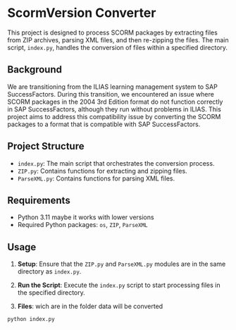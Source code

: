 # ScormVersion Converter

This project is designed to process SCORM packages by extracting files from ZIP archives, parsing XML files, and then re-zipping the files. The main script, `index.py`, handles the conversion of files within a specified directory.

## Background

We are transitioning from the ILIAS learning management system to SAP SuccessFactors. During this transition, we encountered an issue where SCORM packages in the 2004 3rd Edition format do not function correctly in SAP SuccessFactors, although they run without problems in ILIAS. This project aims to address this compatibility issue by converting the SCORM packages to a format that is compatible with SAP SuccessFactors.

## Project Structure

- `index.py`: The main script that orchestrates the conversion process.
- `ZIP.py`: Contains functions for extracting and zipping files.
- `ParseXML.py`: Contains functions for parsing XML files.

## Requirements

- Python 3.11 maybe it works with lower versions 
- Required Python packages: `os`, `ZIP`, `ParseXML`

## Usage

1. **Setup**: Ensure that the `ZIP.py` and `ParseXML.py` modules are in the same directory as `index.py`.

2. **Run the Script**: Execute the `index.py` script to start processing files in the specified directory.

3. **Files**: wich are in the folder data will be converted

```bash
python index.py
